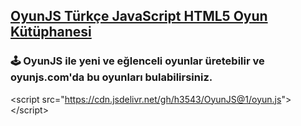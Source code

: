 <h2 class="post-title"><a href="https://oyunjs.com">OyunJS Türkçe JavaScript HTML5 Oyun Kütüphanesi</a></h2>
<h3 class="post-subtitle">🕹️ OyunJS ile yeni ve eğlenceli oyunlar üretebilir ve oyunjs.com'da bu oyunları bulabilirsiniz.</h3>

&lt;script src="https://cdn.jsdelivr.net/gh/h3543/OyunJS@1/oyun.js"&gt; &lt;/script&gt;
